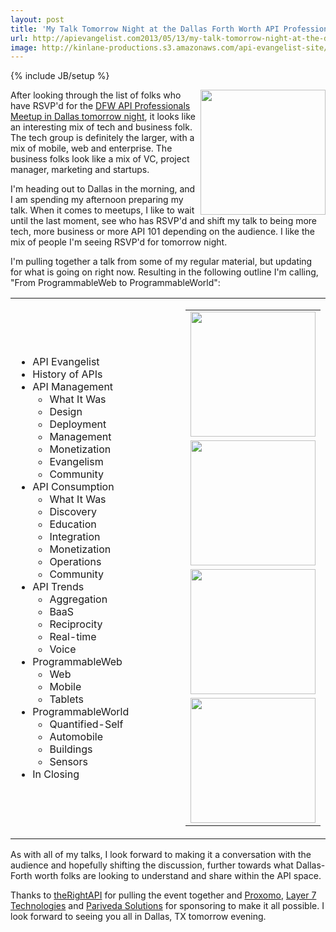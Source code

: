 ```yaml
---
layout: post
title: 'My Talk Tomorrow Night at the Dallas Forth Worth API Professionals Meetup'
url: http://apievangelist.com2013/05/13/my-talk-tomorrow-night-at-the-dallas-forth-worth-api-professionals-meetup/
image: http://kinlane-productions.s3.amazonaws.com/api-evangelist-site/blog/dfw-api-meetup-group.jpeg
---
```

{% include JB/setup %}
<p>
     <a href="http://www.meetup.com/DFW-API-Professionals/events/115600132/" title="DFW API Professional Meetup Group"><img src="https://s3.amazonaws.com/kinlane-productions/events/dfw-api-meetup-group/dfw-api-meetup-group.jpeg" border="0" width="200" align="right" /></a>
</p>
<p>
     After looking through the list of folks who have RSVP'd for the <a href="http://www.meetup.com/DFW-API-Professionals/events/115600132/">DFW API Professionals Meetup in Dallas tomorrow night</a>, it looks like an interesting mix of tech and business folk. The tech group is definitely the larger, with a mix of mobile, web and enterprise. The business folks look like a mix of VC, project manager, marketing and startups.
</p>
<p>
     I'm heading out to Dallas in the morning, and I am spending my afternoon preparing my talk. When it comes to meetups, I like to wait until the last moment, see who has RSVP'd and shift my talk to being more tech, more business or more API 101 depending on the audience. I like the mix of people I'm seeing RSVP'd for tomorrow night.
</p>
<p>
     I'm pulling together a talk from some of my regular material, but updating for what is going on right now. Resulting in the following outline I'm calling, "From ProgrammableWeb to ProgrammableWorld":
</p>
<table cellspacing="2" cellpadding="5" width="100%">
     <tbody>
          <tr>
               <td>
                    <ul>
                         <li>API Evangelist
                         </li>
                         <li>History of APIs
                         </li>
                         <li>API Management
                              <ul>
                                   <li>What It Was
                                   </li>
                                   <li>Design
                                   </li>
                                   <li>Deployment
                                   </li>
                                   <li>Management
                                   </li>
                                   <li>Monetization
                                   </li>
                                   <li>Evangelism
                                   </li>
                                   <li>Community
                                   </li>
                              </ul>
                         </li>
                         <li>API Consumption
                              <ul>
                                   <li>What It Was
                                   </li>
                                   <li>Discovery
                                   </li>
                                   <li>Education
                                   </li>
                                   <li>Integration
                                   </li>
                                   <li>Monetization
                                   </li>
                                   <li>Operations
                                   </li>
                                   <li>Community
                                   </li>
                              </ul>
                         </li>
                         <li>API Trends
                              <ul>
                                   <li>Aggregation
                                   </li>
                                   <li>BaaS
                                   </li>
                                   <li>Reciprocity
                                   </li>
                                   <li>Real-time
                                   </li>
                                   <li>Voice
                                   </li>
                              </ul>
                         </li>
                         <li>ProgrammableWeb
                              <ul>
                                   <li>Web
                                   </li>
                                   <li>Mobile
                                   </li>
                                   <li>Tablets
                                   </li>
                              </ul>
                         </li>
                         <li>ProgrammableWorld
                              <ul>
                                   <li>Quantified-Self
                                   </li>
                                   <li>Automobile
                                   </li>
                                   <li>Buildings
                                   </li>
                                   <li>Sensors
                                   </li>
                              </ul>
                         </li>
                         <li>In Closing
                         </li>
                    </ul>
               </td>
               <td width="33%" align="center" valign="top">
                    <table cellspacing="10" cellpadding="10" width="100%">
                         <tbody>
                              <tr>
                                   <td align="center">
                                        <a href="http://www.therightapi.com/" target="_blank" title="TheRightAPI"><img src="http://kinlane-productions.s3.amazonaws.com/api-evangelist-site/company/therightapi-logo-2.png" border="0" width="200" /></a>
                                   </td>
                              </tr>
                              <tr>
                                   <td align="center">
                                        <a href="http://www.proxomo.com/" target="_blank" title="Proxomo"><img src="http://kinlane-productions.s3.amazonaws.com/api-evangelist-site/serviceproviders/Proxomo-Logo.png" border="0" width="200" /></a>
                                   </td>
                              </tr>
                              <tr>
                                   <td align="center">
                                        <a href="http://www.layer7tech.com/" target="_blank" title="Layer 7 Technologies"><img src="https://s3.amazonaws.com/kinlane-productions/api-service-providers/layer7-logo.png" border="0" width="200" /></a>
                                   </td>
                              </tr>
                              <tr>
                                   <td align="center">
                                        <a href="http://www.parivedasolutions.com/" target="_blank" title="Pariveda Solutions"><img src="https://s3.amazonaws.com/kinlane-productions/pariveda-solutions-logo.png" border="0" width="200" /></a>
                                   </td>
                              </tr>
                         </tbody>
                    </table>
               </td>
          </tr>
     </tbody>
</table>
<p>
     As with all of my talks, I look forward to making it a conversation with the audience and hopefully shifting the discussion, further towards what Dallas-Forth worth folks are looking to understand and share within the API space.
</p>
<p>
     Thanks to <a href="http://www.therightapi.com/">theRightAPI</a> for pulling the event together and <a href="http://www.proxomo.com/" title="BAaS">Proxomo</a>, <a href="http://www.layer7tech.com/" title="API Management">Layer 7 Technologies</a> and <a href="http://www.parivedasolutions.com/" title="Tech Efficiency and Innovation">Pariveda Solutions</a> for sponsoring to make it all possible. I look forward to seeing you all in Dallas, TX tomorrow evening.
</p>
